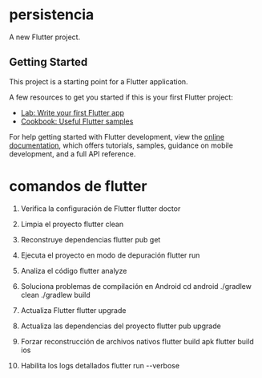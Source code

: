 # persistencia

A new Flutter project.

## Getting Started

This project is a starting point for a Flutter application.

A few resources to get you started if this is your first Flutter project:

- [Lab: Write your first Flutter app](https://docs.flutter.dev/get-started/codelab)
- [Cookbook: Useful Flutter samples](https://docs.flutter.dev/cookbook)

For help getting started with Flutter development, view the
[online documentation](https://docs.flutter.dev/), which offers tutorials,
samples, guidance on mobile development, and a full API reference.
# comandos de flutter
1. Verifica la configuración de Flutter
   flutter doctor

2. Limpia el proyecto
   flutter clean

3. Reconstruye dependencias
   flutter pub get

4. Ejecuta el proyecto en modo de depuración
   flutter run

5. Analiza el código
   flutter analyze

6. Soluciona problemas de compilación en Android
   cd android
   ./gradlew clean
   ./gradlew build

7. Actualiza Flutter
   flutter upgrade

8. Actualiza las dependencias del proyecto
   flutter pub upgrade

9. Forzar reconstrucción de archivos nativos
   flutter build apk
   flutter build ios

10. Habilita los logs detallados
    flutter run --verbose